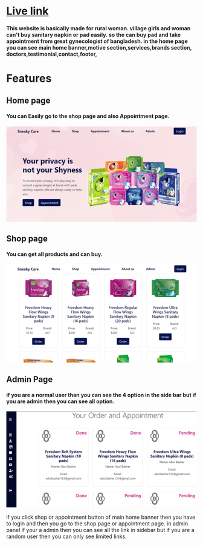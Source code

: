 # [Live link](https://sneaky-care.web.app/)


#### This website is basically made for rural woman. village girls and woman can't buy sanitary napkin or pad easily. so the can buy pad and take appointment from great gynecologist of bangladesh. in the home page you can see main home banner,motive section,services,brands section, doctors,testimonial,contact,footer,

# Features
## Home page
#### You can Easily go to the shop page and also Appointment page.
![Home page](./src/image/home.png)

## Shop page
#### You can get all products and can buy.
![shop](./src/image/shopImg.png)

## Admin Page
#### if you are a normal user than you can see the 4 option in the side bar but if you are admin then you can see all option.
![admin](./src/image/adminPage.png)

if you click shop or appointment button of main home banner then you have to login and then you go to the shop page or appointment page. in admin panel if your a admin then you can see all the link in sidebar but if you are a random user then you can only see limited links.
